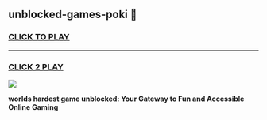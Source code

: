 
## unblocked-games-poki 👋
<h3>
<a href="https://premium.freeplayer.one?title=unblocked-games-poki&ref=14F">CLICK TO PLAY</a></h3>
<hr>

<h3>
<a href="https://premium.freeplayer.one?title=unblocked-games-poki&ref=14F">CLICK 2 PLAY</a>
  
</h3>

<a href="https://premium.freeplayer.one?title=unblocked-games-poki&ref=12F/"><img src="https://clearcache.store/games.png"></a>


**worlds hardest game unblocked: Your Gateway to Fun and Accessible Online Gaming**
